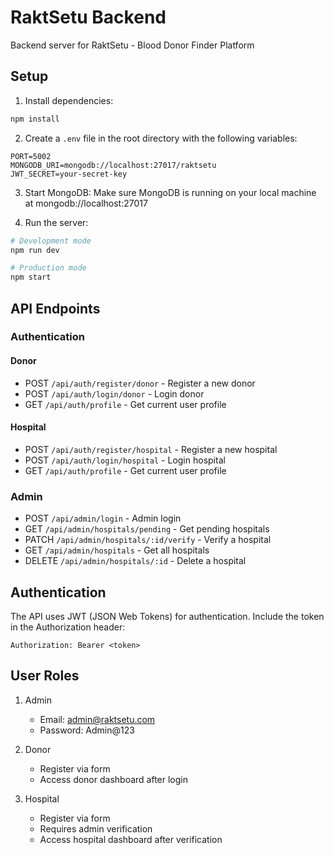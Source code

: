 # RaktSetu Backend

Backend server for RaktSetu - Blood Donor Finder Platform

## Setup

1. Install dependencies:
```bash
npm install
```

2. Create a `.env` file in the root directory with the following variables:
```
PORT=5002
MONGODB_URI=mongodb://localhost:27017/raktsetu
JWT_SECRET=your-secret-key
```

3. Start MongoDB:
Make sure MongoDB is running on your local machine at mongodb://localhost:27017

4. Run the server:
```bash
# Development mode
npm run dev

# Production mode
npm start
```

## API Endpoints

### Authentication

#### Donor
- POST `/api/auth/register/donor` - Register a new donor
- POST `/api/auth/login/donor` - Login donor
- GET `/api/auth/profile` - Get current user profile

#### Hospital
- POST `/api/auth/register/hospital` - Register a new hospital
- POST `/api/auth/login/hospital` - Login hospital
- GET `/api/auth/profile` - Get current user profile

### Admin
- POST `/api/admin/login` - Admin login
- GET `/api/admin/hospitals/pending` - Get pending hospitals
- PATCH `/api/admin/hospitals/:id/verify` - Verify a hospital
- GET `/api/admin/hospitals` - Get all hospitals
- DELETE `/api/admin/hospitals/:id` - Delete a hospital

## Authentication

The API uses JWT (JSON Web Tokens) for authentication. Include the token in the Authorization header:
```
Authorization: Bearer <token>
```

## User Roles

1. Admin
   - Email: admin@raktsetu.com
   - Password: Admin@123

2. Donor
   - Register via form
   - Access donor dashboard after login

3. Hospital
   - Register via form
   - Requires admin verification
   - Access hospital dashboard after verification 